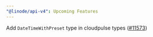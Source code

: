 ```yaml
---
"@linode/api-v4": Upcoming Features
---
```


Add `DateTimeWithPreset` type in cloudpulse types ([#11573](https://github.com/linode/manager/pull/11573))
